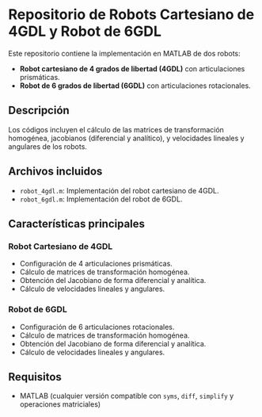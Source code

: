 # Repositorio de Robots Cartesiano de 4GDL y Robot de 6GDL

Este repositorio contiene la implementación en MATLAB de dos robots:
- **Robot cartesiano de 4 grados de libertad (4GDL)** con articulaciones prismáticas.
- **Robot de 6 grados de libertad (6GDL)** con articulaciones rotacionales.

## Descripción
Los códigos incluyen el cálculo de las matrices de transformación homogénea, jacobianos (diferencial y analítico), y velocidades lineales y angulares de los robots.

## Archivos incluidos
- `robot_4gdl.m`: Implementación del robot cartesiano de 4GDL.
- `robot_6gdl.m`: Implementación del robot de 6GDL.

## Características principales
### Robot Cartesiano de 4GDL
- Configuración de 4 articulaciones prismáticas.
- Cálculo de matrices de transformación homogénea.
- Obtención del Jacobiano de forma diferencial y analítica.
- Cálculo de velocidades lineales y angulares.

### Robot de 6GDL
- Configuración de 6 articulaciones rotacionales.
- Cálculo de matrices de transformación homogénea.
- Obtención del Jacobiano de forma diferencial y analítica.
- Cálculo de velocidades lineales y angulares.

## Requisitos
- MATLAB (cualquier versión compatible con `syms`, `diff`, `simplify` y operaciones matriciales)


